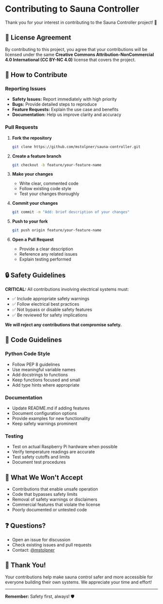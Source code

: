 # Contributing to Sauna Controller

Thank you for your interest in contributing to the Sauna Controller project! 🎉

## 📜 License Agreement

By contributing to this project, you agree that your contributions will be licensed under the same **Creative Commons Attribution-NonCommercial 4.0 International (CC BY-NC 4.0)** license that covers the project.

## 🤝 How to Contribute

### Reporting Issues

- **Safety Issues:** Report immediately with high priority
- **Bugs:** Provide detailed steps to reproduce
- **Feature Requests:** Explain the use case and benefits
- **Documentation:** Help us improve clarity and accuracy

### Pull Requests

1. **Fork the repository**
   ```bash
   git clone https://github.com/mstolpner/sauna-controller.git
   ```

2. **Create a feature branch**
   ```bash
   git checkout -b feature/your-feature-name
   ```

3. **Make your changes**
   - Write clear, commented code
   - Follow existing code style
   - Test your changes thoroughly

4. **Commit your changes**
   ```bash
   git commit -m "Add: brief description of your changes"
   ```

5. **Push to your fork**
   ```bash
   git push origin feature/your-feature-name
   ```

6. **Open a Pull Request**
   - Provide a clear description
   - Reference any related issues
   - Explain testing performed

## 🔒 Safety Guidelines

**CRITICAL:** All contributions involving electrical systems must:

- ✅ Include appropriate safety warnings
- ✅ Follow electrical best practices
- ✅ Not bypass or disable safety features
- ✅ Be reviewed for safety implications

**We will reject any contributions that compromise safety.**

## 📝 Code Guidelines

### Python Code Style
- Follow PEP 8 guidelines
- Use meaningful variable names
- Add docstrings to functions
- Keep functions focused and small
- Add type hints where appropriate

### Documentation
- Update README.md if adding features
- Document configuration options
- Provide examples for new functionality
- Keep safety warnings prominent

### Testing
- Test on actual Raspberry Pi hardware when possible
- Verify temperature readings are accurate
- Test safety cutoffs and limits
- Document test procedures

## 🚫 What We Won't Accept

- Contributions that enable unsafe operation
- Code that bypasses safety limits
- Removal of safety warnings or disclaimers
- Commercial features that violate the license
- Poorly documented or untested code

## ❓ Questions?

- Open an issue for discussion
- Check existing issues and pull requests
- Contact: [@mstolpner](https://github.com/mstolpner)

## 🙏 Thank You!

Your contributions help make sauna control safer and more accessible for everyone building their own systems. We appreciate your time and effort!

---

**Remember:** Safety first, always! 🛡️
